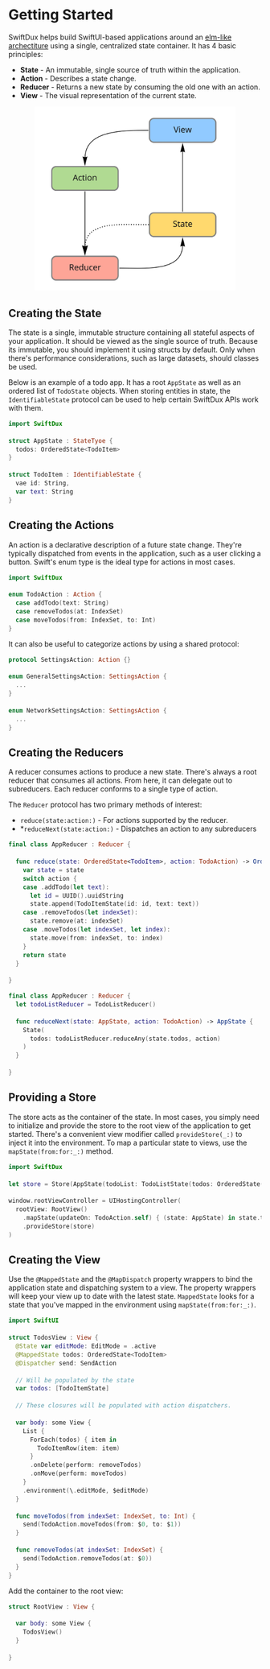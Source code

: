 # Getting Started

SwiftDux helps build SwiftUI-based applications around an [elm-like archectiture](https://guide.elm-lang.org/architecture/) using a single, centralized state container. It has 4 basic principles:

- **State** - An immutable, single source of truth within the application.
- **Action** - Describes a state change.
- **Reducer** - Returns a new state by consuming the old one with an action.
- **View** - The visual representation of the current state.

<div style="text-align:center">
  <img src="Guides/Images/architecture.jpg" width="400"/>
</div>

## Creating the State

The state is a single, immutable structure containing all stateful aspects of your application. It should be viewed as the single source of truth. Because its immutable, you should implement it using structs by default. Only when there's performance considerations, such as large datasets, should classes be used.

Below is an example of a todo app. It has a root `AppState` as well as an ordered list of `TodoState` objects. When storing entities in state, the `IdentifiableState` protocol can be used to help certain SwiftDux APIs work with them.

```swift
import SwiftDux

struct AppState : StateTyoe {
  todos: OrderedState<TodoItem>
}

struct TodoItem : IdentifiableState {
  vae id: String,
  var text: String
}
```

## Creating the Actions

An action is a declarative description of a future state change. They're typically dispatched from events in the application, such as a user clicking a button. Swift's enum type is the ideal type for actions in most cases.

```swift
import SwiftDux

enum TodoAction : Action {
  case addTodo(text: String)
  case removeTodos(at: IndexSet)
  case moveTodos(from: IndexSet, to: Int)
}
```

It can also be useful to categorize actions by using a shared protocol:

```swift
protocol SettingsAction: Action {}

enum GeneralSettingsAction: SettingsAction {
  ...
}

enum NetworkSettingsAction: SettingsAction {
  ...
}
```

## Creating the Reducers

A reducer consumes actions to produce a new state. There's always a root reducer that consumes all actions. From here, it can delegate out to subreducers. Each reducer conforms to a single type of action.

The `Reducer` protocol has two primary methods of interest:

- `reduce(state:action:)` - For actions supported by the reducer.
- \*`reduceNext(state:action:)` - Dispatches an action to any subreducers

```swift
final class AppReducer : Reducer {

  func reduce(state: OrderedState<TodoItem>, action: TodoAction) -> OrderedState<TodoItem> {
    var state = state
    switch action {
    case .addTodo(let text):
      let id = UUID().uuidString
      state.append(TodoItemState(id: id, text: text))
    case .removeTodos(let indexSet):
      state.remove(at: indexSet)
    case .moveTodos(let indexSet, let index):
      state.move(from: indexSet, to: index)
    }
    return state
  }

}
```

```swift
final class AppReducer : Reducer {
  let todoListReducer = TodoListReducer()

  func reduceNext(state: AppState, action: TodoAction) -> AppState {
    State(
      todos: todoListReducer.reduceAny(state.todos, action)
    )
  }

}
```

## Providing a Store

The store acts as the container of the state. In most cases, you simply need to initialize and provide the store to the root view of the application to get started. There's a convenient view modifier called `provideStore(_:)` to inject it into the environment. To map a particular state to views, use the `mapState(from:for:_:)` method.

```swift
import SwiftDux

let store = Store(AppState(todoList: TodoListState(todos: OrderedState())), AppReducer())

window.rootViewController = UIHostingController(
  rootView: RootView()
    .mapState(updateOn: TodoAction.self) { (state: AppState) in state.todos }
    .provideStore(store)
)
```

## Creating the View

Use the `@MappedState` and the `@MapDispatch` property wrappers to bind the application state and dispatching system to a view. The property wrappers will keep your view up to date with the latest state. `MappedState` looks for a state that you've mapped in the environment using `mapState(from:for:_:)`.

```swift
import SwiftUI

struct TodosView : View {
  @State var editMode: EditMode = .active
  @MappedState todos: OrderedState<TodoItem>
  @Dispatcher send: SendAction

  // Will be populated by the state
  var todos: [TodoItemState]

  // These closures will be populated with action dispatchers.

  var body: some View {
    List {
      ForEach(todos) { item in
        TodoItemRow(item: item)
      }
      .onDelete(perform: removeTodos)
      .onMove(perform: moveTodos)
    }
    .environment(\.editMode, $editMode)
  }

  func moveTodos(from indexSet: IndexSet, to: Int) {
    send(TodoAction.moveTodos(from: $0, to: $1))
  }

  func removeTodos(at indexSet: IndexSet) {
    send(TodoAction.removeTodos(at: $0))
  }
}

```

Add the container to the root view:

```swift
struct RootView : View {

  var body: some View {
    TodosView()
  }

}
```
